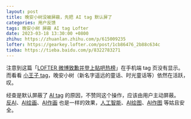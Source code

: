 ```yaml
---
layout: post
title: 晚安小树没被屏蔽，先把 AI tag 默认屏了
categories: 用户反馈
tags: 晚安小树 屏蔽 AI tag Lofter
date: 2023-03-18 13:30:00 +0800
zhihu: https://zhuanlan.zhihu.com/p/615009235
lofter: https://gearkey.lofter.com/post/1cb86476_2b88c634c
tieba: https://tieba.baidu.com/p/8322783271
---
```


注意到这篇「[LOFTER 微博致歉并登上贴吧热榜](https://gearkey.lofter.com/post/1cb86476_2b88b8f71)」在手机端 tag 页没有显示。  
而看看 [小王子 tag](https://www.lofter.com/tag/小王子)，晚安小树（新名字遥远的童话、时光童话等）依然在活跃，叹。

经查是默认屏蔽了 [AI tag](https://www.lofter.com/tag/AI) 的原因，不赞同这个操作，应该由用户主动屏蔽。  
[反AI](https://www.lofter.com/tag/反AI)、[AI绘画](https://www.lofter.com/tag/AI绘画)、[AI作画](https://www.lofter.com/tag/AI作画) 也是一样的效果，[人工智能](https://www.lofter.com/tag/人工智能)、[AI绘图](https://www.lofter.com/tag/AI绘图)、[AI作图](https://www.lofter.com/tag/AI作图) 等姑且安全。
